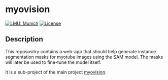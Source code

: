 # myovision

[![LMU: Munich](https://img.shields.io/badge/LMU-Munich-009440.svg)](https://www.en.statistik.uni-muenchen.de/index.html)
[![License](https://img.shields.io/badge/License-MIT-blue.svg)](https://opensource.org/licenses/MIT)

## Description
This reposositry contains a web-app that should help generate instance segmentation masks for myotube images using the SAM model. The masks will later be used to fine-tune the model itself.

It is a sub-project of the main project [myovision](https://github.com/Noza23/myovision).